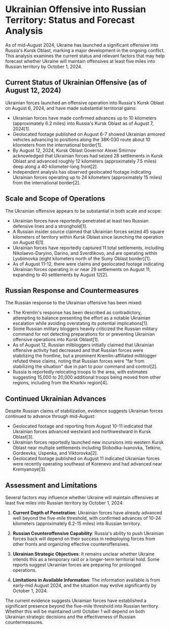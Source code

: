 # Ukrainian Offensive into Russian Territory: Status and Forecast Analysis

As of mid-August 2024, Ukraine has launched a significant offensive into Russia's Kursk Oblast, marking a major development in the ongoing conflict. This analysis examines the current status and relevant factors that may help forecast whether Ukraine will maintain offensives at least five miles into Russian territory by October 1, 2024.

## Current Status of Ukrainian Offensive (as of August 12, 2024)

Ukrainian forces launched an offensive operation into Russia's Kursk Oblast on August 6, 2024, and have made substantial territorial gains:

- Ukrainian forces have made confirmed advances up to 10 kilometers (approximately 6.2 miles) into Russia's Kursk Oblast as of August 7, 2024[1].
- Geolocated footage published on August 6-7 showed Ukrainian armored vehicles advancing to positions along the 38K-030 route about 10 kilometers from the international border[1].
- By August 12, 2024, Kursk Oblast Governor Alexei Smirnov acknowledged that Ukrainian forces had seized 28 settlements in Kursk Oblast and advanced roughly 12 kilometers (approximately 7.5 miles) deep along a 40-kilometer-long front[2].
- Independent analysis has observed geolocated footage indicating Ukrainian forces operating up to 24 kilometers (approximately 15 miles) from the international border[2].

## Scale and Scope of Operations

The Ukrainian offensive appears to be substantial in both scale and scope:

- Ukrainian forces have reportedly penetrated at least two Russian defensive lines and a stronghold[1].
- A Russian insider source claimed that Ukrainian forces seized 45 square kilometers of territory within Kursk Oblast since launching the operation on August 6[1].
- Ukrainian forces have reportedly captured 11 total settlements, including Nikolaevo-Daryino, Darino, and Sverdlikovo, and are operating within Lyubimovka (eight kilometers north of the Sumy Oblast border)[1].
- As of August 11-12, there were claims and geolocated footage indicating Ukrainian forces operating in or near 29 settlements on August 11, expanding to 40 settlements by August 12[2].

## Russian Response and Countermeasures

The Russian response to the Ukrainian offensive has been mixed:

- The Kremlin's response has been described as contradictory, attempting to balance presenting the effort as a notable Ukrainian escalation while avoiding overstating its potential implications[1].
- Some Russian military bloggers heavily criticized the Russian military command for not detecting preparations for or preventing Ukrainian offensive operations into Kursk Oblast[1].
- As of August 12, Russian milbloggers initially claimed that Ukrainian offensive activity had decreased and that Russian forces were stabilizing the frontline, but a prominent Kremlin-affiliated milblogger refuted these claims, noting that Russian forces were "far from stabilizing the situation" due in part to poor command and control[2].
- Russia is reportedly relocating troops to the area, with estimates suggesting 15,000 to 20,000 additional troops being moved from other regions, including from the Kharkiv region[4].

## Continued Ukrainian Advances

Despite Russian claims of stabilization, evidence suggests Ukrainian forces continued to advance through mid-August:

- Geolocated footage and reporting from August 10-11 indicated that Ukrainian forces advanced westward and northwestward in Kursk Oblast[3].
- Ukrainian forces reportedly launched new incursions into western Kursk Oblast near multiple settlements including Slobodka-Ivanovka, Tetkino, Gordeevka, Uspenka, and Viktorovka[2].
- Geolocated footage published on August 11 indicated Ukrainian forces were recently operating southeast of Korenevo and had advanced near Kremyanoye[3].

## Assessment and Limitations

Several factors may influence whether Ukraine will maintain offensives at least five miles into Russian territory by October 1, 2024:

1. **Current Depth of Penetration**: Ukrainian forces have already advanced well beyond the five-mile threshold, with confirmed advances of 10-24 kilometers (approximately 6.2-15 miles) into Russian territory.

2. **Russian Counteroffensive Capability**: Russia's ability to push Ukrainian forces back will depend on their success in redeploying forces from other fronts and organizing effective counteroffensives.

3. **Ukrainian Strategic Objectives**: It remains unclear whether Ukraine intends this as a temporary raid or a longer-term territorial hold. Some reports suggest Ukrainian forces are preparing for prolonged operations.

4. **Limitations in Available Information**: The information available is from early-mid August 2024, and the situation may evolve significantly by October 1, 2024.

The current evidence suggests Ukrainian forces have established a significant presence beyond the five-mile threshold into Russian territory. Whether this will be maintained until October 1 will depend on both Ukrainian strategic decisions and the effectiveness of Russian countermeasures.